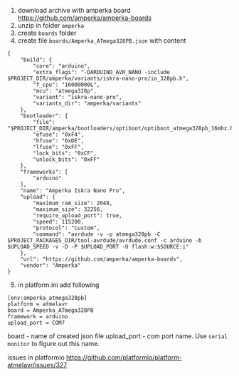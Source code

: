 1. download archive with amperka board https://github.com/amperka/amperka-boards
2. unzip in folder `amperka`
3. create `boards` folder 
4. create file `boards/Amperka_ATmega328PB.json` with content
```
{
    "build": {
        "core": "arduino",
        "extra_flags": "-DARDUINO_AVR_NANO -include $PROJECT_DIR/amperka/variants/iskra-nano-pro/io_328pb.h",
        "f_cpu": "16000000L",
        "mcu": "atmega328p",
        "variant": "iskra-nano-pro",
        "variants_dir": "amperka/variants"
    },
    "bootloader": {
        "file": "$PROJECT_DIR/amperka/bootloaders/optiboot/optiboot_atmega328pb_16mhz.hex", 
        "efuse": "0xF4",
        "hfuse": "0xDE",
        "lfuse": "0xFF",
        "lock_bits": "0xCF",
        "unlock_bits": "0xFF"
    },
    "frameworks": [
        "arduino"
    ],
    "name": "Amperka Iskra Nano Pro",
    "upload": {
        "maximum_ram_size": 2048,
        "maximum_size": 32256,
        "require_upload_port": true,
        "speed": 115200,
        "protocol": "custom",
        "command": "avrdude -v -p atmega328pb -C $PROJECT_PACKAGES_DIR/tool-avrdude/avrdude.conf -c arduino -b $UPLOAD_SPEED -v -D -P $UPLOAD_PORT -U flash:w:$SOURCE:i"
    },
    "url": "https://github.com/amperka/amperka-boards",
    "vendor": "Amperka"
}
```
5. in platform.ini add following
```
[env:amperka_atmega328pb]
platform = atmelavr
board = Amperka_ATmega328PB
framework = arduino
upload_port = COM7

```
board - name of created json file
upload_port - com port name. Use `serial monitor` to figure out this name. 


issues in platformio https://github.com/platformio/platform-atmelavr/issues/327
